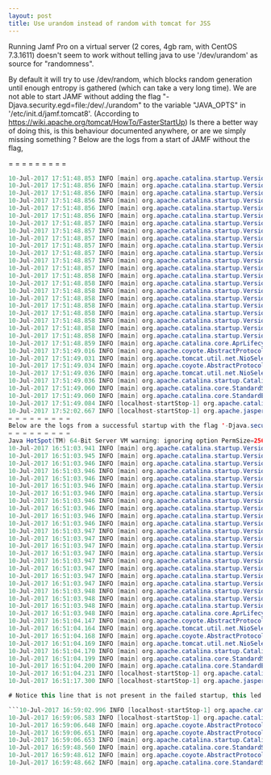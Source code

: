 ```yaml
---
layout: post
title: Use urandom instead of random with tomcat for JSS
---
```


Running Jamf Pro on a virtual server (2 cores, 4gb ram, with CentOS 7.3.1611) doesn't seem to work without telling java to use '/dev/urandom' as source for "randomness".

By default it will try to use /dev/random, which blocks random generation until enough entropy is gathered (which can take a very long time). We are not able to start JAMF without adding the flag "-Djava.security.egd=file:/dev/./urandom" to the variable "JAVA_OPTS" in '/etc/init.d/jamf.tomcat8'.  (According to https://wiki.apache.org/tomcat/HowTo/FasterStartUp) Is there a better way of doing this, is this behaviour documented anywhere, or are we simply missing something ? Below are the logs from a start of JAMF without the flag,

= = = = = = = = =
```Java HotSpot(TM) 64-Bit Server VM warning: ignoring option PermSize=256m; support was removed in 8.0 Java HotSpot(TM) 64-Bit Server VM warning: ignoring option MaxPermSize=256m; support was removed in 8.0
10-Jul-2017 17:51:48.853 INFO [main] org.apache.catalina.startup.VersionLoggerListener.log Server version: Apache Tomcat/8.0.43
10-Jul-2017 17:51:48.856 INFO [main] org.apache.catalina.startup.VersionLoggerListener.log Server built: Mar 28 2017 14:42:59 UTC
10-Jul-2017 17:51:48.856 INFO [main] org.apache.catalina.startup.VersionLoggerListener.log Server number: 8.0.43.0
10-Jul-2017 17:51:48.856 INFO [main] org.apache.catalina.startup.VersionLoggerListener.log OS Name: Linux
10-Jul-2017 17:51:48.856 INFO [main] org.apache.catalina.startup.VersionLoggerListener.log OS Version: 3.10.0-514.16.1.el7.x86_64
10-Jul-2017 17:51:48.856 INFO [main] org.apache.catalina.startup.VersionLoggerListener.log Architecture: amd64
10-Jul-2017 17:51:48.857 INFO [main] org.apache.catalina.startup.VersionLoggerListener.log Java Home: /usr/java/jdk1.8.0_131/jre
10-Jul-2017 17:51:48.857 INFO [main] org.apache.catalina.startup.VersionLoggerListener.log JVM Version: 1.8.0_131-b11
10-Jul-2017 17:51:48.857 INFO [main] org.apache.catalina.startup.VersionLoggerListener.log JVM Vendor: Oracle Corporation
10-Jul-2017 17:51:48.857 INFO [main] org.apache.catalina.startup.VersionLoggerListener.log CATALINA_BASE: /usr/local/jss/tomcat
10-Jul-2017 17:51:48.857 INFO [main] org.apache.catalina.startup.VersionLoggerListener.log CATALINA_HOME: /usr/local/jss/tomcat
10-Jul-2017 17:51:48.857 INFO [main] org.apache.catalina.startup.VersionLoggerListener.log Command line argument: -Djava.util.logging.config.file=/usr/local/jss/tomcat/conf/logging.properties
10-Jul-2017 17:51:48.857 INFO [main] org.apache.catalina.startup.VersionLoggerListener.log Command line argument: -Djava.util.logging.manager=org.apache.juli.ClassLoaderLogManager
10-Jul-2017 17:51:48.858 INFO [main] org.apache.catalina.startup.VersionLoggerListener.log Command line argument: -Djava.awt.headless=true
10-Jul-2017 17:51:48.858 INFO [main] org.apache.catalina.startup.VersionLoggerListener.log Command line argument: -Djdk.tls.ephemeralDHKeySize=2048
10-Jul-2017 17:51:48.858 INFO [main] org.apache.catalina.startup.VersionLoggerListener.log Command line argument: -Djava.protocol.handler.pkgs=org.apache.catalina.webresources
10-Jul-2017 17:51:48.858 INFO [main] org.apache.catalina.startup.VersionLoggerListener.log Command line argument: -XX:PermSize=256m
10-Jul-2017 17:51:48.858 INFO [main] org.apache.catalina.startup.VersionLoggerListener.log Command line argument: -XX:MaxPermSize=256m
10-Jul-2017 17:51:48.858 INFO [main] org.apache.catalina.startup.VersionLoggerListener.log Command line argument: -Djava.endorsed.dirs=/usr/local/jss/tomcat/endorsed
10-Jul-2017 17:51:48.858 INFO [main] org.apache.catalina.startup.VersionLoggerListener.log Command line argument: -Dcatalina.base=/usr/local/jss/tomcat
10-Jul-2017 17:51:48.858 INFO [main] org.apache.catalina.startup.VersionLoggerListener.log Command line argument: -Dcatalina.home=/usr/local/jss/tomcat
10-Jul-2017 17:51:48.858 INFO [main] org.apache.catalina.startup.VersionLoggerListener.log Command line argument: -Djava.io.tmpdir=/usr/local/jss/tomcat/temp
10-Jul-2017 17:51:48.859 INFO [main] org.apache.catalina.core.AprLifecycleListener.lifecycleEvent The APR based Apache Tomcat Native library which allows optimal performance in production environments was not found on the java.library.path: /usr/java/packages/lib/amd64:/usr/lib64:/lib64:/lib:/usr/lib
10-Jul-2017 17:51:49.016 INFO [main] org.apache.coyote.AbstractProtocol.init Initializing ProtocolHandler ["http-nio-127.0.0.1-8080"]
10-Jul-2017 17:51:49.031 INFO [main] org.apache.tomcat.util.net.NioSelectorPool.getSharedSelector Using a shared selector for servlet write/read
10-Jul-2017 17:51:49.034 INFO [main] org.apache.coyote.AbstractProtocol.init Initializing ProtocolHandler ["ajp-nio-8009"]
10-Jul-2017 17:51:49.036 INFO [main] org.apache.tomcat.util.net.NioSelectorPool.getSharedSelector Using a shared selector for servlet write/read
10-Jul-2017 17:51:49.036 INFO [main] org.apache.catalina.startup.Catalina.load Initialization processed in 667 ms
10-Jul-2017 17:51:49.060 INFO [main] org.apache.catalina.core.StandardService.startInternal Starting service Catalina
10-Jul-2017 17:51:49.060 INFO [main] org.apache.catalina.core.StandardEngine.startInternal Starting Servlet Engine: Apache Tomcat/8.0.43
10-Jul-2017 17:51:49.084 INFO [localhost-startStop-1] org.apache.catalina.startup.HostConfig.deployWAR Deploying web application archive /usr/local/jss/tomcat/webapps/ROOT.war
10-Jul-2017 17:52:02.667 INFO [localhost-startStop-1] org.apache.jasper.servlet.TldScanner.scanJars At least one JAR was scanned for TLDs yet contained no TLDs. Enable debug logging for this logger for a complete list of JARs that were scanned but no TLDs were found in them. Skipping unneeded JARs during scanning can improve startup time and JSP compilation time. ClassLoaderLeakPreventor: Settings for se.jiderhamn.classloader.leak.prevention.ClassLoaderLeakPreventor (CL: 0x624fc60c): ClassLoaderLeakPreventor: stopThreads = false ClassLoaderLeakPreventor: stopTimerThreads = true ClassLoaderLeakPreventor: executeShutdownHooks = true ClassLoaderLeakPreventor: threadWaitMs = 5000 ms ClassLoaderLeakPreventor: shutdownHookWaitMs = 10000 ms ClassLoaderLeakPreventor: Initializing context by loading some known offenders with system classloader``` <- This is the last row. Nothing shows up after this.
= = = = = = = = =
Below are the logs from a successful startup with the flag '-Djava.security.egd=file:/dev/./urandom' added,
= = = = = = = = =
Java HotSpot(TM) 64-Bit Server VM warning: ignoring option PermSize=256m; support was removed in 8.0 Java HotSpot(TM) 64-Bit Server VM warning: ignoring option MaxPermSize=256m; support was removed in 8.0
10-Jul-2017 16:51:03.941 INFO [main] org.apache.catalina.startup.VersionLoggerListener.log Server version: Apache Tomcat/8.0.43
10-Jul-2017 16:51:03.945 INFO [main] org.apache.catalina.startup.VersionLoggerListener.log Server built: Mar 28 2017 14:42:59 UTC
10-Jul-2017 16:51:03.946 INFO [main] org.apache.catalina.startup.VersionLoggerListener.log Server number: 8.0.43.0
10-Jul-2017 16:51:03.946 INFO [main] org.apache.catalina.startup.VersionLoggerListener.log OS Name: Linux
10-Jul-2017 16:51:03.946 INFO [main] org.apache.catalina.startup.VersionLoggerListener.log OS Version: 3.10.0-514.16.1.el7.x86_64
10-Jul-2017 16:51:03.946 INFO [main] org.apache.catalina.startup.VersionLoggerListener.log Architecture: amd64
10-Jul-2017 16:51:03.946 INFO [main] org.apache.catalina.startup.VersionLoggerListener.log Java Home: /usr/java/jdk1.8.0_131/jre
10-Jul-2017 16:51:03.946 INFO [main] org.apache.catalina.startup.VersionLoggerListener.log JVM Version: 1.8.0_131-b11
10-Jul-2017 16:51:03.946 INFO [main] org.apache.catalina.startup.VersionLoggerListener.log JVM Vendor: Oracle Corporation
10-Jul-2017 16:51:03.946 INFO [main] org.apache.catalina.startup.VersionLoggerListener.log CATALINA_BASE: /usr/local/jss/tomcat
10-Jul-2017 16:51:03.946 INFO [main] org.apache.catalina.startup.VersionLoggerListener.log CATALINA_HOME: /usr/local/jss/tomcat
10-Jul-2017 16:51:03.947 INFO [main] org.apache.catalina.startup.VersionLoggerListener.log Command line argument: -Djava.util.logging.config.file=/usr/local/jss/tomcat/conf/logging.properties
10-Jul-2017 16:51:03.947 INFO [main] org.apache.catalina.startup.VersionLoggerListener.log Command line argument: -Djava.util.logging.manager=org.apache.juli.ClassLoaderLogManager
10-Jul-2017 16:51:03.947 INFO [main] org.apache.catalina.startup.VersionLoggerListener.log Command line argument: -Djava.awt.headless=true
10-Jul-2017 16:51:03.947 INFO [main] org.apache.catalina.startup.VersionLoggerListener.log Command line argument: -Djdk.tls.ephemeralDHKeySize=2048
10-Jul-2017 16:51:03.947 INFO [main] org.apache.catalina.startup.VersionLoggerListener.log Command line argument: -Djava.protocol.handler.pkgs=org.apache.catalina.webresources
10-Jul-2017 16:51:03.947 INFO [main] org.apache.catalina.startup.VersionLoggerListener.log Command line argument: -XX:PermSize=256m
10-Jul-2017 16:51:03.947 INFO [main] org.apache.catalina.startup.VersionLoggerListener.log Command line argument: -XX:MaxPermSize=256m
10-Jul-2017 16:51:03.947 INFO [main] org.apache.catalina.startup.VersionLoggerListener.log Command line argument: -Djava.endorsed.dirs=/usr/local/jss/tomcat/endorsed
10-Jul-2017 16:51:03.948 INFO [main] org.apache.catalina.startup.VersionLoggerListener.log Command line argument: -Dcatalina.base=/usr/local/jss/tomcat
10-Jul-2017 16:51:03.948 INFO [main] org.apache.catalina.startup.VersionLoggerListener.log Command line argument: -Dcatalina.home=/usr/local/jss/tomcat
10-Jul-2017 16:51:03.948 INFO [main] org.apache.catalina.startup.VersionLoggerListener.log Command line argument: -Djava.io.tmpdir=/usr/local/jss/tomcat/temp
10-Jul-2017 16:51:03.948 INFO [main] org.apache.catalina.core.AprLifecycleListener.lifecycleEvent The APR based Apache Tomcat Native library which allows optimal performance in production environments was not found on the java.library.path: /usr/java/packages/lib/amd64:/usr/lib64:/lib64:/lib:/usr/lib
10-Jul-2017 16:51:04.147 INFO [main] org.apache.coyote.AbstractProtocol.init Initializing ProtocolHandler ["http-nio-127.0.0.1-8080"]
10-Jul-2017 16:51:04.164 INFO [main] org.apache.tomcat.util.net.NioSelectorPool.getSharedSelector Using a shared selector for servlet write/read
10-Jul-2017 16:51:04.168 INFO [main] org.apache.coyote.AbstractProtocol.init Initializing ProtocolHandler ["ajp-nio-8009"]
10-Jul-2017 16:51:04.169 INFO [main] org.apache.tomcat.util.net.NioSelectorPool.getSharedSelector Using a shared selector for servlet write/read
10-Jul-2017 16:51:04.170 INFO [main] org.apache.catalina.startup.Catalina.load Initialization processed in 684 ms
10-Jul-2017 16:51:04.199 INFO [main] org.apache.catalina.core.StandardService.startInternal Starting service Catalina
10-Jul-2017 16:51:04.200 INFO [main] org.apache.catalina.core.StandardEngine.startInternal Starting Servlet Engine: Apache Tomcat/8.0.43
10-Jul-2017 16:51:04.231 INFO [localhost-startStop-1] org.apache.catalina.startup.HostConfig.deployWAR Deploying web application archive /usr/local/jss/tomcat/webapps/ROOT.war
10-Jul-2017 16:51:17.300 INFO [localhost-startStop-1] org.apache.jasper.servlet.TldScanner.scanJars At least one JAR was scanned for TLDs yet contained no TLDs. Enable debug logging for this logger for a complete list of JARs that were scanned but no TLDs were found in them. Skipping unneeded JARs during scanning can improve startup time and JSP compilation time. ClassLoaderLeakPreventor: Settings for se.jiderhamn.classloader.leak.prevention.ClassLoaderLeakPreventor (CL: 0x5811bf9f): ClassLoaderLeakPreventor: stopThreads = false ClassLoaderLeakPreventor: stopTimerThreads = true ClassLoaderLeakPreventor: executeShutdownHooks = true ClassLoaderLeakPreventor: threadWaitMs = 5000 ms ClassLoaderLeakPreventor: shutdownHookWaitMs = 10000 ms ClassLoaderLeakPreventor: Initializing context by loading some known offenders with system classloader```

# Notice this line that is not present in the failed startup, this led me to believe there was something wrong with the initialization of the randomiser.

```10-Jul-2017 16:59:02.996 INFO [localhost-startStop-1] org.apache.catalina.util.SessionIdGeneratorBase.createSecureRandom Creation of SecureRandom instance for session ID generation using [SHA1PRNG] took [446,973] milliseconds.  Attempting to load ESAPI.properties via file I/O. Attempting to load ESAPI.properties as resource file via file I/O. Not found in 'org.owasp.esapi.resources' directory or file not readable: /usr/local/jss/tomcat/ESAPI.properties Not found in SystemResource Directory/resourceDirectory: .esapi/ESAPI.properties Not found in 'user.home' (/usr/local/jss/tomcat) directory: /usr/local/jss/tomcat/esapi/ESAPI.properties Loading ESAPI.properties via file I/O failed. Exception was: java.io.FileNotFoundException Attempting to load ESAPI.properties via the classpath. SUCCESSFULLY LOADED ESAPI.properties via the CLASSPATH from '/ (root)' using current thread context class loader! Attempting to load validation.properties via file I/O. Attempting to load validation.properties as resource file via file I/O. Not found in 'org.owasp.esapi.resources' directory or file not readable: /usr/local/jss/tomcat/validation.properties Not found in SystemResource Directory/resourceDirectory: .esapi/validation.properties Not found in 'user.home' (/usr/local/jss/tomcat) directory: /usr/local/jss/tomcat/esapi/validation.properties Loading validation.properties via file I/O failed. Attempting to load validation.properties via the classpath. SUCCESSFULLY LOADED validation.properties via the CLASSPATH from '/ (root)' using current thread context class loader! SecurityConfiguration for ESAPI.printProperties not found in ESAPI.properties. Using default: false SecurityConfiguration for Encryptor.CipherTransformation not found in ESAPI.properties. Using default: AES/CBC/PKCS5Padding SecurityConfiguration for ESAPI.Logger not found in ESAPI.properties. Using default: org.owasp.esapi.reference.JavaLogFactory SecurityConfiguration for Logger.LogApplicationName not found in ESAPI.properties. Using default: true SecurityConfiguration for Logger.LogServerIP not found in ESAPI.properties. Using default: true
10-Jul-2017 16:59:06.583 INFO [localhost-startStop-1] org.apache.catalina.startup.HostConfig.deployWAR Deployment of web application archive /usr/local/jss/tomcat/webapps/ROOT.war has finished in 482,352 ms
10-Jul-2017 16:59:06.648 INFO [main] org.apache.coyote.AbstractProtocol.start Starting ProtocolHandler ["http-nio-127.0.0.1-8080"]
10-Jul-2017 16:59:06.651 INFO [main] org.apache.coyote.AbstractProtocol.start Starting ProtocolHandler ["ajp-nio-8009"]
10-Jul-2017 16:59:06.653 INFO [main] org.apache.catalina.startup.Catalina.start Server startup in 482482 ms CMFileReset:JAMFCMFILE CMSyslogReset:JAMFCMSYSLOG
10-Jul-2017 16:59:48.560 INFO [main] org.apache.catalina.core.StandardServer.await A valid shutdown command was received via the shutdown port. Stopping the Server instance. §10-Jul-2017 16:59:48.561 INFO [main] org.apache.coyote.AbstractProtocol.pause Pausing ProtocolHandler ["http-nio-127.0.0.1-8080"]
10-Jul-2017 16:59:48.612 INFO [main] org.apache.coyote.AbstractProtocol.pause Pausing ProtocolHandler ["ajp-nio-8009"]
10-Jul-2017 16:59:48.662 INFO [main] org.apache.catalina.core.StandardService.stopInternal Stopping service Catalina Starting deallocation Deallocation complete```
